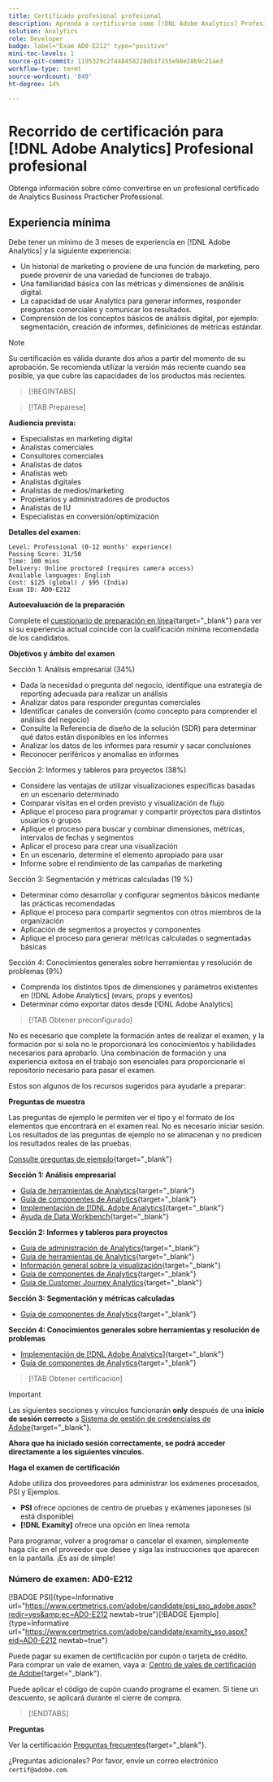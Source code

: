 ```yaml
---
title: Certificado profesional profesional
description: Aprenda a certificarse como [!DNL Adobe Analytics] Profesional profesional de negocios.
solution: Analytics
role: Developer
badge: label="Exam AD0-E212" type="positive"
mini-toc-levels: 1
source-git-commit: 1195329c2f448458228db1f155e98e28b9c21ae3
workflow-type: tm+mt
source-wordcount: '849'
ht-degree: 14%

---
```


# Recorrido de certificación para [!DNL Adobe Analytics] Profesional profesional

Obtenga información sobre cómo convertirse en un profesional certificado de Analytics Business Practicher Professional.

## Experiencia mínima

Debe tener un mínimo de 3 meses de experiencia en [!DNL Adobe Analytics] y la siguiente experiencia:

* Un historial de marketing o proviene de una función de marketing, pero puede provenir de una variedad de funciones de trabajo.
* Una familiaridad básica con las métricas y dimensiones de análisis digital.
* La capacidad de usar Analytics para generar informes, responder preguntas comerciales y comunicar los resultados.
* Comprensión de los conceptos básicos de análisis digital, por ejemplo: segmentación, creación de informes, definiciones de métricas estándar.

>[!NOTE]
>
>Su certificación es válida durante dos años a partir del momento de su aprobación. Se recomienda utilizar la versión más reciente cuando sea posible, ya que cubre las capacidades de los productos más recientes.

>[!BEGINTABS]

>[!TAB Prepárese]

**Audiencia prevista:**

* Especialistas en marketing digital
* Analistas comerciales
* Consultores comerciales
* Analistas de datos
* Analistas web
* Analistas digitales
* Analistas de medios/marketing
* Propietarios y administradores de productos
* Analistas de IU
* Especialistas en conversión/optimización

**Detalles del examen:**

```
Level: Professional (0-12 months' experience)
Passing Score: 31/50
Time: 100 mins
Delivery: Online proctored (requires camera access)
Available languages: English
Cost: $125 (global) / $95 (India)
Exam ID: AD0-E212
```

**Autoevaluación de la preparación**

Complete el [cuestionario de preparación en línea](https://scorpion.caveon.com/launchpad/ad-q-e129-readiness-questionnaire-for-adobe-aem-assets-developer-professional-exam-copy-w9tako/ad-q-e212-readiness-questionnaire-for-adobe-analytics-business-practitioner-professional-exam){target="_blank"} para ver si su experiencia actual coincide con la cualificación mínima recomendada de los candidatos.

**Objetivos y ámbito del examen**

Sección 1: Análisis empresarial (34%)

* Dada la necesidad o pregunta del negocio, identifique una estrategia de reporting adecuada para realizar un análisis
* Analizar datos para responder preguntas comerciales
* Identificar canales de conversión (como concepto para comprender el análisis del negocio)
* Consulte la Referencia de diseño de la solución (SDR) para determinar qué datos están disponibles en los informes
* Analizar los datos de los informes para resumir y sacar conclusiones
* Reconocer periféricos y anomalías en informes

Sección 2: Informes y tableros para proyectos (38%)

* Considere las ventajas de utilizar visualizaciones específicas basadas en un escenario determinado
* Comparar visitas en el orden previsto y visualización de flujo
* Aplique el proceso para programar y compartir proyectos para distintos usuarios o grupos
* Aplique el proceso para buscar y combinar dimensiones, métricas, intervalos de fechas y segmentos
* Aplicar el proceso para crear una visualización
* En un escenario, determine el elemento apropiado para usar
* Informe sobre el rendimiento de las campañas de marketing

Sección 3: Segmentación y métricas calculadas (19 %)

* Determinar cómo desarrollar y configurar segmentos básicos mediante las prácticas recomendadas
* Aplique el proceso para compartir segmentos con otros miembros de la organización
* Aplicación de segmentos a proyectos y componentes
* Aplique el proceso para generar métricas calculadas o segmentadas básicas

Sección 4: Conocimientos generales sobre herramientas y resolución de problemas (9%)

* Comprenda los distintos tipos de dimensiones y parámetros existentes en [!DNL Adobe Analytics] (evars, props y eventos)
* Determinar cómo exportar datos desde [!DNL Adobe Analytics]

>[!TAB Obtener preconfigurado]

No es necesario que complete la formación antes de realizar el examen, y la formación por sí sola no le proporcionará los conocimientos y habilidades necesarios para aprobarlo. Una combinación de formación y una experiencia exitosa en el trabajo son esenciales para proporcionarle el repositorio necesario para pasar el examen.

Estos son algunos de los recursos sugeridos para ayudarle a preparar:

**Preguntas de muestra**

Las preguntas de ejemplo le permiten ver el tipo y el formato de los elementos que encontrará en el examen real. No es necesario iniciar sesión. Los resultados de las preguntas de ejemplo no se almacenan y no predicen los resultados reales de las pruebas.

[Consulte preguntas de ejemplo](https://scorpion.caveon.com/launchpad/ad0-e212-adobe-analytics-business-practitioner-professional-copy-th4xdu){target="_blank"}

**Sección 1: Análisis empresarial**

* [Guía de herramientas de Analytics](https://experienceleague.adobe.com/docs/analytics/analyze/home.html?lang=es){target="_blank"}
* [Guía de componentes de Analytics](https://experienceleague.adobe.com/docs/analytics/components/home.html?lang=es){target="_blank"}
* [Implementación de  [!DNL Adobe Analytics]](https://experienceleague.adobe.com/docs/analytics/implementation/home.html?lang=es){target="_blank"}
* [Ayuda de Data Workbench](https://experienceleague.adobe.com/docs/data-workbench/using/home.html?lang=es){target="_blank"}

**Sección 2: Informes y tableros para proyectos**

* [Guía de administración de Analytics](https://experienceleague.adobe.com/docs/analytics/admin/home.html?lang=es){target="_blank"}
* [Guía de herramientas de Analytics](https://experienceleague.adobe.com/docs/analytics/analyze/home.html?lang=es){target="_blank"}
* [Información general sobre la visualización](https://experienceleague.adobe.com/docs/analytics/analyze/analysis-workspace/visualizations/freeform-analysis-visualizations.html?lang=en#quick-viz){target="_blank"}
* [Guía de componentes de Analytics](https://experienceleague.adobe.com/docs/analytics/components/home.html?lang=es){target="_blank"}
* [Guía de Customer Journey Analytics](https://experienceleague.adobe.com/docs/analytics-platform/using/cja-landing.html?lang=es){target="_blank"}

**Sección 3: Segmentación y métricas calculadas**

* [Guía de componentes de Analytics](https://experienceleague.adobe.com/docs/analytics/components/home.html?lang=es){target="_blank"}

**Sección 4: Conocimientos generales sobre herramientas y resolución de problemas**

* [Implementación de  [!DNL Adobe Analytics]](https://experienceleague.adobe.com/docs/analytics/implementation/home.html?lang=es){target="_blank"}
* [Guía de componentes de Analytics](https://experienceleague.adobe.com/docs/analytics/components/home.html?lang=es){target="_blank"}

>[!TAB Obtener certificación]

>[!IMPORTANT]
>
>Las siguientes secciones y vínculos funcionarán **only**  después de una **inicio de sesión correcto** a [Sistema de gestión de credenciales de Adobe](http://www.certmetrics.com/adobe){target="_blank"}.


**Ahora que ha iniciado sesión correctamente, se podrá acceder directamente a los siguientes vínculos.**

**Haga el examen de certificación**

Adobe utiliza dos proveedores para administrar los exámenes procesados, PSI y Ejemplos.

* **PSI** ofrece opciones de centro de pruebas y exámenes japoneses (si está disponible)
* **[!DNL Examity]** ofrece una opción en línea remota

Para programar, volver a programar o cancelar el examen, simplemente haga clic en el proveedor que desee y siga las instrucciones que aparecen en la pantalla. ¡Es así de simple!

### Número de examen: AD0-E212

[!BADGE PSI]{type=Informative url="https://www.certmetrics.com/adobe/candidate/psi_sso_adobe.aspx?redir=yes&amp;ec=AD0-E212 newtab=true"}[!BADGE Ejemplo]{type=Informative url="https://www.certmetrics.com/adobe/candidate/examity_sso.aspx?eid=AD0-E212 newtab=true"}

Puede pagar su examen de certificación por cupón o tarjeta de crédito. Para comprar un vale de examen, vaya a: [Centro de vales de certificación de Adobe](https://market.xvoucher.com/adobe/global){target="_blank"}.

Puede aplicar el código de cupón cuando programe el examen. Si tiene un descuento, se aplicará durante el cierre de compra.

>[!ENDTABS]

**Preguntas**

Ver la certificación [Preguntas frecuentes](https://experienceleague.adobe.com/docs/certification/certification/faq.html?lang=en){target="_blank"}.

¿Preguntas adicionales? Por favor, envíe un correo electrónico `certif@adobe.com`.
